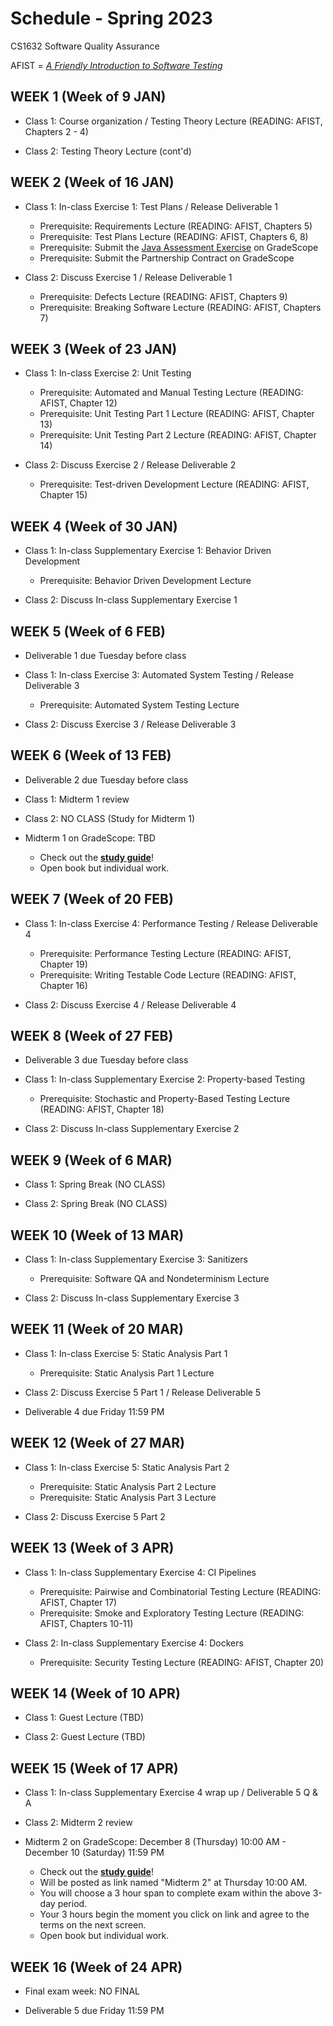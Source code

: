 # Schedule - Spring 2023
CS1632 Software Quality Assurance

AFIST = [_A Friendly Introduction to Software Testing_](software-quality-assurance-textbook.pdf)

## WEEK 1 (Week of 9 JAN)

* Class 1: Course organization / Testing Theory Lecture (READING: AFIST, Chapters 2 - 4)
  
* Class 2: Testing Theory Lecture (cont'd)


## WEEK 2 (Week of 16 JAN)

* Class 1: In-class Exercise 1: Test Plans / Release Deliverable 1
  * Prerequisite: Requirements Lecture (READING: AFIST, Chapters 5)
  * Prerequisite: Test Plans Lecture (READING: AFIST, Chapters 6, 8)
  * Prerequisite: Submit the [Java Assessment Exercise](exercises/0) on GradeScope
  * Prerequisite: Submit the Partnership Contract on GradeScope

* Class 2: Discuss Exercise 1 / Release Deliverable 1
  * Prerequisite: Defects Lecture (READING: AFIST, Chapters 9)
  * Prerequisite: Breaking Software Lecture (READING: AFIST, Chapters 7)

## WEEK 3 (Week of 23 JAN)
  
* Class 1: In-class Exercise 2: Unit Testing
  * Prerequisite: Automated and Manual Testing Lecture (READING: AFIST, Chapter 12)
  * Prerequisite: Unit Testing Part 1 Lecture (READING: AFIST, Chapter 13)
  * Prerequisite: Unit Testing Part 2 Lecture (READING: AFIST, Chapter 14)

* Class 2: Discuss Exercise 2 / Release Deliverable 2
  * Prerequisite: Test-driven Development Lecture (READING: AFIST, Chapter 15)

## WEEK 4 (Week of 30 JAN)

* Class 1: In-class Supplementary Exercise 1: Behavior Driven Development
  * Prerequisite: Behavior Driven Development Lecture

* Class 2: Discuss In-class Supplementary Exercise 1

## WEEK 5 (Week of 6 FEB)

* Deliverable 1 due Tuesday before class

* Class 1: In-class Exercise 3: Automated System Testing / Release Deliverable 3
  * Prerequisite: Automated System Testing Lecture

* Class 2: Discuss Exercise 3 / Release Deliverable 3

## WEEK 6 (Week of 13 FEB)

* Deliverable 2 due Tuesday before class

* Class 1: Midterm 1 review

* Class 2: NO CLASS (Study for Midterm 1)
  
* Midterm 1 on GradeScope: TBD
  * Check out the **[study guide](/study_guides/midterm_1_study_guide.md)**!
  * Open book but individual work.

## WEEK 7 (Week of 20 FEB)

* Class 1: In-class Exercise 4: Performance Testing / Release Deliverable 4
  * Prerequisite: Performance Testing Lecture (READING: AFIST, Chapter 19)
  * Prerequisite: Writing Testable Code Lecture (READING: AFIST, Chapter 16)

* Class 2: Discuss Exercise 4 / Release Deliverable 4

## WEEK 8 (Week of 27 FEB)

* Deliverable 3 due Tuesday before class

* Class 1: In-class Supplementary Exercise 2: Property-based Testing
  * Prerequisite: Stochastic and Property-Based Testing Lecture (READING: AFIST, Chapter 18)

* Class 2: Discuss In-class Supplementary Exercise 2
  
## WEEK 9 (Week of 6 MAR)

* Class 1: Spring Break (NO CLASS)

* Class 2: Spring Break (NO CLASS)

## WEEK 10 (Week of 13 MAR)

* Class 1: In-class Supplementary Exercise 3: Sanitizers
  * Prerequisite: Software QA and Nondeterminism Lecture

* Class 2: Discuss In-class Supplementary Exercise 3

## WEEK 11 (Week of 20 MAR)

* Class 1: In-class Exercise 5: Static Analysis Part 1
  * Prerequisite: Static Analysis Part 1 Lecture

* Class 2: Discuss Exercise 5 Part 1 / Release Deliverable 5 

* Deliverable 4 due Friday 11:59 PM

## WEEK 12 (Week of 27 MAR)

* Class 1: In-class Exercise 5: Static Analysis Part 2
  * Prerequisite: Static Analysis Part 2 Lecture
  * Prerequisite: Static Analysis Part 3 Lecture

* Class 2: Discuss Exercise 5 Part 2 

## WEEK 13 (Week of 3 APR)

* Class 1: In-class Supplementary Exercise 4: CI Pipelines
  * Prerequisite: Pairwise and Combinatorial Testing Lecture (READING: AFIST, Chapter 17)
  * Prerequisite: Smoke and Exploratory Testing Lecture (READING: AFIST, Chapters 10-11)

* Class 2: In-class Supplementary Exercise 4: Dockers
  * Prerequisite: Security Testing Lecture (READING: AFIST, Chapter 20)

## WEEK 14 (Week of 10 APR)

* Class 1: Guest Lecture (TBD)

* Class 2: Guest Lecture (TBD)

## WEEK 15 (Week of 17 APR)

* Class 1: In-class Supplementary Exercise 4 wrap up / Deliverable 5 Q & A

* Class 2: Midterm 2 review

* Midterm 2 on GradeScope: December 8 (Thursday) 10:00 AM - December 10 (Saturday) 11:59 PM
  * Check out the **[study guide](/study_guides/midterm_2_study_guide.md)**!
  * Will be posted as link named "Midterm 2" at Thursday 10:00 AM.
  * You will choose a 3 hour span to complete exam within the above 3-day period.
  * Your 3 hours begin the moment you click on link and agree to the terms on the next screen.
  * Open book but individual work.
  
## WEEK 16 (Week of 24 APR)

* Final exam week: NO FINAL

* Deliverable 5 due Friday 11:59 PM
